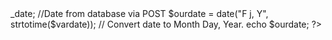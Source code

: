 <?php

$vardate = $post->_date; //Date from database via POST
$ourdate = date("F j, Y", strtotime($vardate)); // Convert date to Month Day, Year.
echo $ourdate;

?>